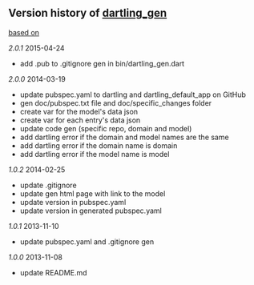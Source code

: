 ## Version history of [dartling_gen](https://github.com/dzenanr/dartling_gen)

[based on](http://semver.org/)

*2.0.1* 2015-04-24

+ add .pub to .gitignore gen in bin/dartling_gen.dart

*2.0.0* 2014-03-19

+ update pubspec.yaml to dartling and dartling_default_app on GitHub
+ gen doc/pubspec.txt file and doc/specific_changes folder
+ create var for the model's data json
+ create var for each entry's data json
+ update code gen (specific repo, domain and model)
+ add dartling error if the domain and model names are the same
+ add dartling error if the domain name is domain
+ add dartling error if the model name is model

*1.0.2* 2014-02-25

+ update .gitignore
+ update gen html page with link to the model
+ update version in pubspec.yaml
+ update version in generated pubspec.yaml

*1.0.1* 2013-11-10

+ update pubspec.yaml and .gitignore gen

*1.0.0* 2013-11-08

+ update README.md

